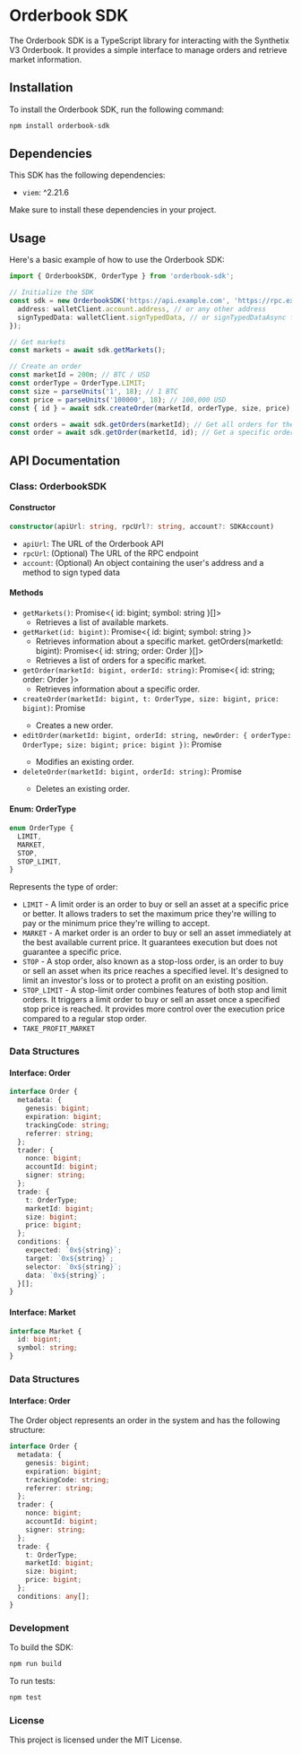 # Orderbook SDK

The Orderbook SDK is a TypeScript library for interacting with the Synthetix V3 Orderbook. It provides a simple interface to manage orders and retrieve market information.

## Installation

To install the Orderbook SDK, run the following command:

```bash
npm install orderbook-sdk
```

## Dependencies

This SDK has the following dependencies:

- `viem`: ^2.21.6

Make sure to install these dependencies in your project.

## Usage
Here's a basic example of how to use the Orderbook SDK:

```typescript
import { OrderbookSDK, OrderType } from 'orderbook-sdk';

// Initialize the SDK
const sdk = new OrderbookSDK('https://api.example.com', 'https://rpc.example.com', {
  address: walletClient.account.address, // or any other address
  signTypedData: walletClient.signTypedData, // or signTypedDataAsync from wagmi
});

// Get markets
const markets = await sdk.getMarkets();

// Create an order
const marketId = 200n; // BTC / USD
const orderType = OrderType.LIMIT;
const size = parseUnits('1', 18); // 1 BTC
const price = parseUnits('100000', 18); // 100,000 USD
const { id } = await sdk.createOrder(marketId, orderType, size, price);

const orders = await sdk.getOrders(marketId); // Get all orders for the market
const order = await sdk.getOrder(marketId, id); // Get a specific order
```

## API Documentation

### Class: OrderbookSDK

#### Constructor

```typescript
constructor(apiUrl: string, rpcUrl?: string, account?: SDKAccount)
```

- `apiUrl`: The URL of the Orderbook API
- `rpcUrl`: (Optional) The URL of the RPC endpoint
- `account`: (Optional) An object containing the user's address and a method to sign typed data

#### Methods
- `getMarkets()`: Promise<{ id: bigint; symbol: string }[]>
  - Retrieves a list of available markets.
- `getMarket(id: bigint)`: Promise<{ id: bigint; symbol: string }>
  - Retrieves information about a specific market.
getOrders(marketId: bigint): Promise<{ id: string; order: Order }[]>
  - Retrieves a list of orders for a specific market.
- `getOrder(marketId: bigint, orderId: string)`: Promise<{ id: string; order: Order }>
  - Retrieves information about a specific order.
- `createOrder(marketId: bigint, t: OrderType, size: bigint, price: bigint)`: Promise<any>
  - Creates a new order.
- `editOrder(marketId: bigint, orderId: string, newOrder: { orderType: OrderType; size: bigint; price: bigint })`: Promise<any>
  - Modifies an existing order.
- `deleteOrder(marketId: bigint, orderId: string)`: Promise<any>
  - Deletes an existing order.

#### Enum: OrderType

```typescript
enum OrderType {
  LIMIT,
  MARKET,
  STOP,
  STOP_LIMIT,
}
```

Represents the type of order:

- `LIMIT` - A limit order is an order to buy or sell an asset at a specific price or better. It allows traders to set the maximum price they're willing to pay or the minimum price they're willing to accept.
- `MARKET` - A market order is an order to buy or sell an asset immediately at the best available current price. It guarantees execution but does not guarantee a specific price.
- `STOP` - A stop order, also known as a stop-loss order, is an order to buy or sell an asset when its price reaches a specified level. It's designed to limit an investor's loss or to protect a profit on an existing position.
- `STOP_LIMIT` - A stop-limit order combines features of both stop and limit orders. It triggers a limit order to buy or sell an asset once a specified stop price is reached. It provides more control over the execution price compared to a regular stop order.
- `TAKE_PROFIT_MARKET`

### Data Structures

#### Interface: Order

```typescript
interface Order {
  metadata: {
    genesis: bigint;
    expiration: bigint;
    trackingCode: string;
    referrer: string;
  };
  trader: {
    nonce: bigint;
    accountId: bigint;
    signer: string;
  };
  trade: {
    t: OrderType;
    marketId: bigint;
    size: bigint;
    price: bigint;
  };
  conditions: {
    expected: `0x${string}`;
    target: `0x${string}`;
    selector: `0x${string}`;
    data: `0x${string}`;
  }[];
}
```

#### Interface: Market

```typescript
interface Market {
  id: bigint;
  symbol: string;
}
```

### Data Structures

#### Interface: Order

The Order object represents an order in the system and has the following structure:

```typescript
interface Order {
  metadata: {
    genesis: bigint;
    expiration: bigint;
    trackingCode: string;
    referrer: string;
  };
  trader: {
    nonce: bigint;
    accountId: bigint;
    signer: string;
  };
  trade: {
    t: OrderType;
    marketId: bigint;
    size: bigint;
    price: bigint;
  };
  conditions: any[];
}
```

### Development

To build the SDK:

```bash
npm run build
```

To run tests:

```bash
npm test
```

### License
This project is licensed under the MIT License.
